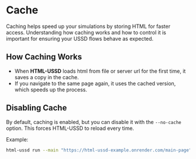 # Cache

Caching helps speed up your simulations by storing HTML for faster access. Understanding how caching works and how to control it is important for ensuring your USSD flows behave as expected.

## How Caching Works

- When **HTML-USSD** loads html from file or server url for the first time, it saves a copy in the cache.
- If you navigate to the same page again, it uses the cached version, which speeds up the process.

## Disabling Cache

By default, caching is enabled, but you can disable it with the `--no-cache` option. This forces HTML-USSD to reload every time.

Example:

```bash
html-ussd run --main "https://html-ussd-example.onrender.com/main-page" --no-cache
```
